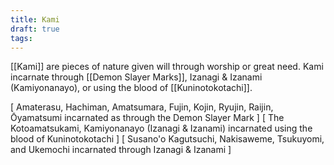 ```yaml
---
title: Kami
draft: true
tags:
---
```

[[Kami]] are pieces of nature given will through worship or great need. Kami incarnate through [[Demon Slayer Marks]], Izanagi & Izanami (Kamiyonanayo), or using the blood of [[Kuninotokotachi]]. 

[ Amaterasu, Hachiman, Amatsumara, Fujin, Kojin, Ryujin, Raijin, Ōyamatsumi incarnated as through the Demon Slayer Mark ]
[ The Kotoamatsukami, Kamiyonanayo (Izanagi & Izanami) incarnated using the blood of Kuninotokotachi ]
[ Susano'o Kagutsuchi, Nakisaweme, Tsukuyomi, and Ukemochi incarnated through Izanagi & Izanami ]
